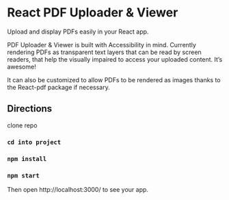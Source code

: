 # React PDF Uploader & Viewer 

Upload and display PDFs easily in your React app. 

PDF Uploader & Viewer is built with Accessibility in mind. Currently rendering PDFs as transparent text layers that can be read by screen readers, that help the visually impaired to access your uploaded content. It’s awesome!

It can also be customized to allow PDFs to be rendered as images thanks to the React-pdf package if necessary.


## Directions

clone repo

### `cd into project`
### `npm install`
### `npm start`

Then open http://localhost:3000/ to see your app.
